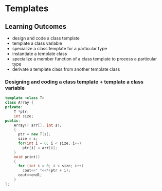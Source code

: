 # Templates

## Learning Outcomes
- design and code a class template
- template a class variable
- specialize a class template for a particular type
- instantiate a template class
- specialize a member function of a class template to process a particular type
- derivate a template class from another template class

### Designing and coding a class template + template a class variable

```cpp
template <class T> 
class Array { 
private: 
    T *ptr; 
    int size; 
public: 
    Array(T arr[], int s);
    {
      ptr = new T[s]; 
      size = s; 
      for(int i = 0; i < size; i++) 
        ptr[i] = arr[i]; 
    }
    void print()
    {
      for (int i = 0; i < size; i++) 
        cout<<" "<<*(ptr + i); 
      cout<<endl;
    }
};
```